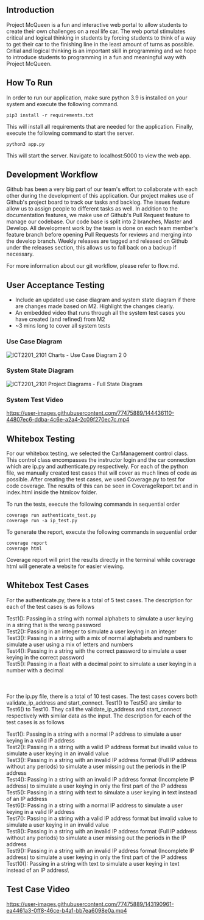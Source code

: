 ## Introduction

Project McQueen is a fun and interactive web portal to allow students to create their own challenges on a real life car. The web portal stimulates critical and logical thinking in students by forcing students to think of a way to get their car to the finishing line in the least amount of turns as possible. Critial and logical thinking is an important skill in programming and we hope to introduce students to programming in a fun and meaningful way with Project McQueen.

## How To Run

In order to run our application, make sure python 3.9 is installed on your system and execute the following command.

```pip3 install -r requirements.txt```

This will install all requirements that are needed for the application. Finally, execute the following command to start the server.

```python3 app.py```

This will start the server. Navigate to localhost:5000 to view the web app.

## Development Workflow

Github has been a very big part of our team's effort to collaborate with each other during the development of this application. Our project makes use of Github's project board to track our tasks and backlog. The issues feature allow us to assign people to different tasks as well. In addition to the documentation features, we make use of Github's Pull Request feature to manage our codebase. Our code base is split into 2 branches, Master and Develop. All development work by the team is done on each team member's feature branch before opening Pull Requests for reviews and merging into the develop branch. Weekly releases are tagged and released on Github under the releases section, this allows us to fall back on a backup if necessary.

For more information about our git workflow, please refer to flow.md.

## User Acceptance Testing

- Include an updated use case diagram and system state diagram if there are changes made based on M2. Highlight the changes clearly.
- An embedded video that runs through all the system test cases you have created (and refined) from M2
- ~3 mins long to cover all system tests

### Use Case Diagram
![ICT2201_2101 Charts - Use Case Diagram 2 0](https://user-images.githubusercontent.com/77475889/144005022-42722abe-fbf3-41b5-97f9-b596b3293cac.png)

### System State Diagram
![ICT2201_2101 Project Diagrams - Full State Diagram](https://user-images.githubusercontent.com/77475889/144004754-fba6de22-e7bc-4b0f-bdca-38752fa1f22f.png)

### System Test Video
https://user-images.githubusercontent.com/77475889/144436110-44807ec6-ddba-4c6e-a2a4-2c09f270ec7c.mp4

## Whitebox Testing

For our whitebox testing, we selected the CarManagement control class. This control class encompasses the instructor login and the car connection which are ip.py and authenticate.py respectively. For each of the python file, we manually created test cases that will cover as much lines of code as possible. After creating the test cases, we used Coverage.py to test for code coverage. The results of this can be seen in CoverageReport.txt and in index.html inside the htmlcov folder.

To run the tests, execute the following commands in sequential order

```coverage run authenticate_test.py```\
```coverage run -a ip_test.py```

To generate the report, execute the following commands in sequential order

```coverage report```\
```coverage html```

Coverage report will print the results directly in the terminal while coverage html will generate a website for easier viewing.

## Whitebox Test Cases

For the authenticate.py, there is a total of 5 test cases. The description for each of the test cases is as follows

Test1(): Passing in a string with normal alphabets to simulate a user keying in a string that is the wrong password\
Test2(): Passing in an integer to simulate a user keying in an integer\
Test3(): Passing in a string with a mix of normal alphabets and numbers to simulate a user using a mix of letters and numbers\
Test4(): Passing in a string with the correct password to simulate a user keying in the correct password\
Test5(): Passing in a float with a decimal point to simulate a user keying in a number with a decimal\
\
\
\
For the ip.py file, there is a total of 10 test cases. The test cases covers both validate_ip_address and start_connect. Test1() to Test5() are similar to Test6() to Test10. They call the validate_ip_address and start_connect respectively with similar data as the input. The description for each of the test cases is as follows

Test1(): Passing in a string with a normal IP address to simulate a user keying in a valid IP address\
Test2(): Passing in a string with a valid IP address format but invalid value to simulate a user keying in an invalid value\
Test3(): Passing in a string with an invalid IP address format (Full IP address without any periods) to simulate a user missing out the periods in the IP address\
Test4(): Passing in a string with an invalid IP address format (Incomplete IP address) to simulate a user keying in only the first part of the IP address\
Test5(): Passing in a string with text to simulate a user keying in text instead of an IP address\
Test6(): Passing in a string with a normal IP address to simulate a user keying in a valid IP address\
Test7(): Passing in a string with a valid IP address format but invalid value to simulate a user keying in an invalid value\
Test8(): Passing in a string with an invalid IP address format (Full IP address without any periods) to simulate a user missing out the periods in the IP address\
Test9(): Passing in a string with an invalid IP address format (Incomplete IP address) to simulate a user keying in only the first part of the IP address\
Test10(): Passing in a string with text to simulate a user keying in text instead of an IP address\

## Test Case Video
https://user-images.githubusercontent.com/77475889/143190961-ea4461a3-0ff8-46ce-b4a1-bb7ea6098e0a.mp4
